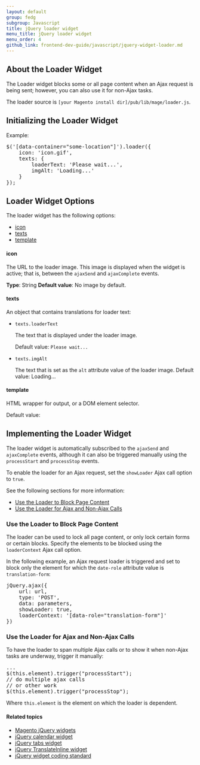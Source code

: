 ```yaml
---
layout: default
group: fedg
subgroup: Javascript
title: jQuery loader widget
menu_title: jQuery loader widget
menu_order: 4
github_link: frontend-dev-guide/javascript/jquery-widget-loader.md
---
```


<h2 id="fedg_loader_widget_overview">About the Loader Widget</h2>

The Loader widget blocks some or all page content when an Ajax request is being sent; however, you can also use it for non-Ajax tasks.

The loader source is `[your Magento install dir]/pub/lib/mage/loader.js`.

<h2 id="fedg_loader_init">Initializing the Loader Widget</h2>

Example:

<pre>$('[data-container="some-location"]').loader({
    icon: 'icon.gif',
    texts: {
        loaderText: 'Please wait...',
        imgAlt: 'Loading...'
    }
});</pre>

<h2 id="fedg_loader_options">Loader Widget Options</h2>

The loader widget has the following options:

*	<a href="#fedg_loader_options-icon">icon</a>
*	<a href="#fedg_loader_options-text">texts</a>
*	<a href="#fedg_loader_options-template">template</a>

<h4 id="fedg_loader_options-icon">icon</h4>

The URL to the loader image. This image is displayed when the widget is active; that is, between the `ajaxSend` and `ajaxComplete` events.

**Type**: String
**Default value**: No image by default.

<h4 id="fedg_loader_options-text">texts</h4>

An object that contains translations for loader text:

*	`texts.loaderText`

	The text that is displayed under the loader image.

	Default value: `Please wait...`

*	`texts.imgAlt`

	The text that is set as the `alt` attribute value of the loader image.
	Default value: Loading...

<h4 id="fedg_loader_options-template">template</h4>

HTML wrapper for output, or a DOM element selector.

Default value:

<script src="https://gist.github.com/xcomSteveJohnson/0cfe5b6cc79bd36cea5b.js"></script>

<h2 id="fedg_loader_details">Implementing the Loader Widget</h2>

The loader widget is automatically subscribed to the `ajaxSend` and `ajaxComplete` events, although it can also be triggered manually using the `processStart` and `processStop` events.

To enable the loader for an Ajax request, set the `showLoader` Ajax call option to `true`.

See the following sections for more information:

*	<a href="#fedg_loader_details_block-part">Use the Loader to Block Page Content</a>
*	<a href="#fedg_loader_details_non-ajax">Use the Loader for Ajax and Non-Ajax Calls</a>

<h3 id="fedg_loader_details_block-part">Use the Loader to Block Page Content</h3>

The loader can be used to lock all page content, or only lock certain forms or certain blocks. Specify the elements to be blocked using the `loaderContext` Ajax call option.

In the following example, an Ajax request loader is triggered and set to block only the element for which the `date-role` attribute value is `translation-form`:

<pre>jQuery.ajax({
    url: url,
    type: 'POST',
    data: parameters,
    showLoader: true,
    loaderContext: '[data-role="translation-form"]'
})</pre>

<h3 id="fedg_loader_details_non-ajax">Use the Loader for Ajax and Non-Ajax Calls</h3>

To have the loader to span multiple Ajax calls or to show it when non-Ajax tasks are underway, trigger it manually:

<pre>...
$(this.element).trigger("processStart");
// do multiple ajax calls
// or other work
$(this.element).trigger("processStop");</pre>

Where `this.element` is the element on which the loader is dependent.

#### Related topics

*	<a href="{{ site.gdeurl }}frontend-dev-guide/javascript/jquery-widgets-about.html">Magento jQuery widgets</a>
*	<a href="{{ site.gdeurl }}frontend-dev-guide/javascript/jquery-widget-calendar.html">jQuery calendar widget</a>
*	<a href="{{ site.gdeurl }}frontend-dev-guide/javascript/jquery-widget-tabs.html">jQuery tabs widget</a>
*	<a href="{{ site.gdeurl }}frontend-dev-guide/javascript/jquery-widget-translate-inline.html">jQuery TranslateInline widget</a>
*	<a href="{{ site.gdeurl }}coding-standards/jquery-widget-guidelines.html">jQuery widget coding standard</a>